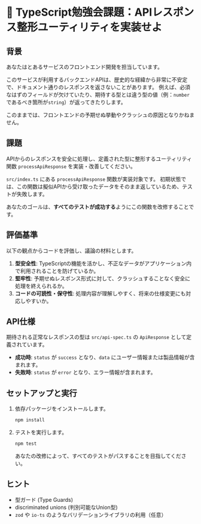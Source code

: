 # 🧩 TypeScript勉強会課題：APIレスポンス整形ユーティリティを実装せよ

## 背景

あなたはとあるサービスのフロントエンド開発を担当しています。

このサービスが利用するバックエンドAPIは、歴史的な経緯から非常に不安定で、ドキュメント通りのレスポンスを返さないことがあります。
例えば、必須なはずのフィールドが欠けていたり、期待する型とは違う型の値（例：`number`であるべき箇所が`string`）が返ってきたりします。

このままでは、フロントエンドの予期せぬ挙動やクラッシュの原因となりかねません。

## 課題

APIからのレスポンスを安全に処理し、定義された型に整形するユーティリティ関数 `processApiResponse` を実装・改善してください。

`src/index.ts` にある `processApiResponse` 関数が実装対象です。
初期状態では、この関数は擬似APIから受け取ったデータをそのまま返しているため、テストが失敗します。

あなたのゴールは、**すべてのテストが成功する**ようにこの関数を改修することです。

## 評価基準

以下の観点からコードを評価し、議論の材料とします。

1.  **型安全性**: TypeScriptの機能を活かし、不正なデータがアプリケーション内で利用されることを防げているか。
2.  **堅牢性**: 予期せぬレスポンス形式に対して、クラッシュすることなく安全に処理を終えられるか。
3.  **コードの可読性・保守性**: 処理内容が理解しやすく、将来の仕様変更にも対応しやすいか。

## API仕様

期待される正常なレスポンスの型は `src/api-spec.ts` の `ApiResponse` として定義されています。

- **成功時**: `status` が `success` となり、`data` にユーザー情報または製品情報が含まれます。
- **失敗時**: `status` が `error` となり、エラー情報が含まれます。

## セットアップと実行

1.  依存パッケージをインストールします。
    ```bash
    npm install
    ```

2.  テストを実行します。
    ```bash
    npm test
    ```

    あなたの改修によって、すべてのテストがパスすることを目指してください。

## ヒント

- 型ガード (Type Guards)
-  discriminated unions (判別可能なUnion型)
- `zod` や `io-ts` のようなバリデーションライブラリの利用（任意）
